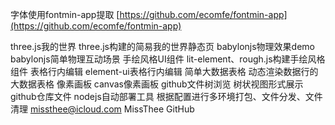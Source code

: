 字体使用fontmin-app提取 [https://github.com/ecomfe/fontmin-app](https://github.com/ecomfe/fontmin-app)


three.js我的世界
three.js构建的简易我的世界静态页
babylonjs物理效果demo
babylonjs简单物理互动场景
手绘风格UI组件
lit-element、rough.js构建手绘风格组件
表格行内编辑
element-ui表格行内编辑
简单大数据表格
动态渲染数据行的大数据表格
像素画板
canvas像素画板
github文件树浏览
树状视图形式展示github仓库文件
nodejs自动部署工具
根据配置进行多环境打包、文件分发、文件清理
missthee@icloud.com
MissThee
GitHub